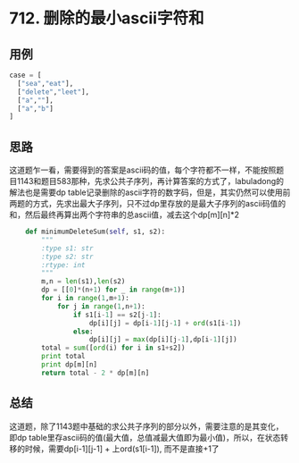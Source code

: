 # 712. 删除的最小ascii字符和

## 用例

```python
case = [
  ["sea","eat"],
  ["delete","leet"],
  ["a",""],
  ["a","b"]
]
```



## 思路

这道题乍一看，需要得到的答案是ascii码的值，每个字符都不一样，不能按照题目1143和题目583那种，先求公共子序列，再计算答案的方式了，labuladong的解法也是需要dp table记录删除的ascii字符的数字码，但是，其实仍然可以使用前两题的方式，先求出最大子序列，只不过dp里存放的是最大子序列的ascii码值的和，然后最终再算出两个字符串的总ascii值，减去这个dp[m]\[n]*2

```python
    def minimumDeleteSum(self, s1, s2):
        """
        :type s1: str
        :type s2: str
        :rtype: int
        """
        m,n = len(s1),len(s2)
        dp = [[0]*(n+1) for _ in range(m+1)]
        for i in range(1,m+1):
            for j in range(1,n+1):
                if s1[i-1] == s2[j-1]:
                    dp[i][j] = dp[i-1][j-1] + ord(s1[i-1])
                else:
                    dp[i][j] = max(dp[i][j-1],dp[i-1][j])
        total = sum([ord(i) for i in s1+s2])
        print total
        print dp[m][n]
        return total - 2 * dp[m][n]
```



## 总结

这道题，除了1143题中基础的求公共子序列的部分以外，需要注意的是其变化，即dp table里存ascii码的值(最大值，总值减最大值即为最小值)，所以，在状态转移的时候，需要dp[i-1]\[j-1] + 上ord(s1[i-1]), 而不是直接+1了